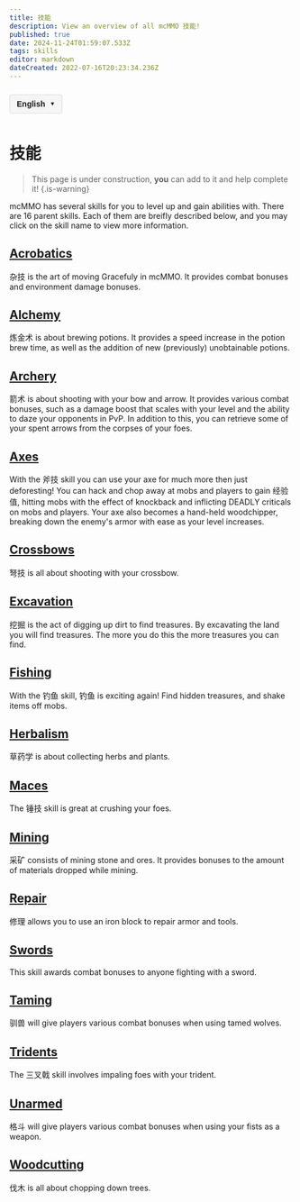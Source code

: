 ```yaml
---
title: 技能
description: View an overview of all mcMMO 技能!
published: true
date: 2024-11-24T01:59:07.533Z
tags: skills
editor: markdown
dateCreated: 2022-07-16T20:23:34.236Z
---
```



<!-- 语言切换器开始 -->
<div class="language-switcher">
  <div class="language-switcher-current">
    <span class="current-language">English</span>
    <span class="dropdown-icon">▼</span>
  </div>
  <div class="language-switcher-dropdown">
        <div class="language-option active" data-lang="en">English</div>
    <div class="language-option " data-lang="zh">中文</div>
    <div class="language-option " data-lang="es">Español</div>
    <div class="language-option " data-lang="fr">Français</div>
    <div class="language-option " data-lang="de">Deutsch</div>
    <div class="language-option " data-lang="ru">Русский</div>
    <div class="language-option " data-lang="ja">日本語</div>
    <div class="language-option " data-lang="ko">한국어</div>

  </div>
</div>

<style>
.language-switcher {
  position: relative;
  display: inline-block;
  margin: 10px 0;
  font-family: Arial, sans-serif;
  z-index: 100;
}

.language-switcher-current {
  display: flex;
  align-items: center;
  cursor: pointer;
  padding: 8px 12px;
  background-color: #f5f5f5;
  border: 1px solid #ddd;
  border-radius: 4px;
}

.current-language {
  margin-right: 8px;
  font-weight: bold;
}

.dropdown-icon {
  font-size: 10px;
}

.language-switcher-dropdown {
  display: none;
  position: absolute;
  top: 100%;
  left: 0;
  background-color: white;
  border: 1px solid #ddd;
  border-radius: 4px;
  box-shadow: 0 2px 5px rgba(0,0,0,0.1);
  min-width: 150px;
  z-index: 101;
}

.language-switcher:hover .language-switcher-dropdown {
  display: block;
}

.language-option {
  padding: 8px 12px;
  cursor: pointer;
  transition: background-color 0.2s;
}

.language-option:hover {
  background-color: #f0f0f0;
}

.language-option.active {
  background-color: #e6f7ff;
  font-weight: bold;
}
</style>


<script>
document.addEventListener('DOMContentLoaded', function() {
  // 语言切换功能
  const languageOptions = document.querySelectorAll('.language-option');
  languageOptions.forEach(option => {
    option.addEventListener('click', function() {
      const langCode = this.getAttribute('data-lang');
      const currentPath = window.location.pathname;
      
      // 提取当前文件路径（不含语言代码）
      const pathMatch = currentPath.match(/\/[a-z]{2}\/(.+)$/);
      const filePath = pathMatch ? pathMatch[1] : 'home.md';
      
      // 构建新路径
      const newPath = '/' + langCode + '/' + filePath;
      window.location.href = newPath;
    });
  });
});
</script>

<!-- 语言切换器结束 -->




# 技能

> This page is under construction, **you** can add to it and help complete it!
{.is-warning}

mcMMO has several skills for you to level up and gain abilities with. There are 16 parent skills. Each of them are breifly described below, and you may click on the skill name to view more information.

## [Acrobatics](/skills/acrobatics)

杂技 is the art of moving Gracefuly in mcMMO. It provides combat bonuses and environment damage bonuses.

## [Alchemy](/skills/alchemy)

炼金术 is about brewing potions. It provides a speed increase in the potion brew time, as well as the addition of new (previously) unobtainable potions.

## [Archery](/skills/archery)

箭术 is about shooting with your bow and arrow. It provides various combat bonuses, such as a damage boost that scales with your level and the ability to daze your opponents in PvP. In addition to this, you can retrieve some of your spent arrows from the corpses of your foes.

## [Axes](/skills/axes)

With the 斧技 skill you can use your axe for much more then just deforesting! You can hack and chop away at mobs and players to gain 经验值, hitting mobs with the effect of knockback and inflicting DEADLY criticals on mobs and players. Your axe also becomes a hand-held woodchipper, breaking down the enemy's armor with ease as your level increases.

## [Crossbows](/skills/crossbows)

弩技 is all about shooting with your crossbow.

## [Excavation](/skills/excavation)

挖掘 is the act of digging up dirt to find treasures. By excavating the land you will find treasures. The more you do this the more treasures you can find.

## [Fishing](/skills/fishing)

With the 钓鱼 skill, 钓鱼 is exciting again! Find hidden treasures, and shake items off mobs.

## [Herbalism](/skills/herbalism)

草药学 is about collecting herbs and plants.

## [Maces](/skills/maces)

The 锤技 skill is great at crushing your foes. 

## [Mining](/skills/mining)

采矿 consists of mining stone and ores. It provides bonuses to the amount of materials dropped while mining.

## [Repair](/skills/repair)

修理 allows you to use an iron block to repair armor and tools.

## [Swords](/skills/swords)

This skill awards combat bonuses to anyone fighting with a sword.

## [Taming](/skills/taming)

驯兽 will give players various combat bonuses when using tamed wolves.

## [Tridents](/skills/tridents)

The 三叉戟 skill involves impaling foes with your trident.

## [Unarmed](/skills/unarmed)

格斗 will give players various combat bonuses when using your fists as a weapon. 

## [Woodcutting](/skills/woodcutting)

伐木 is all about chopping down trees.